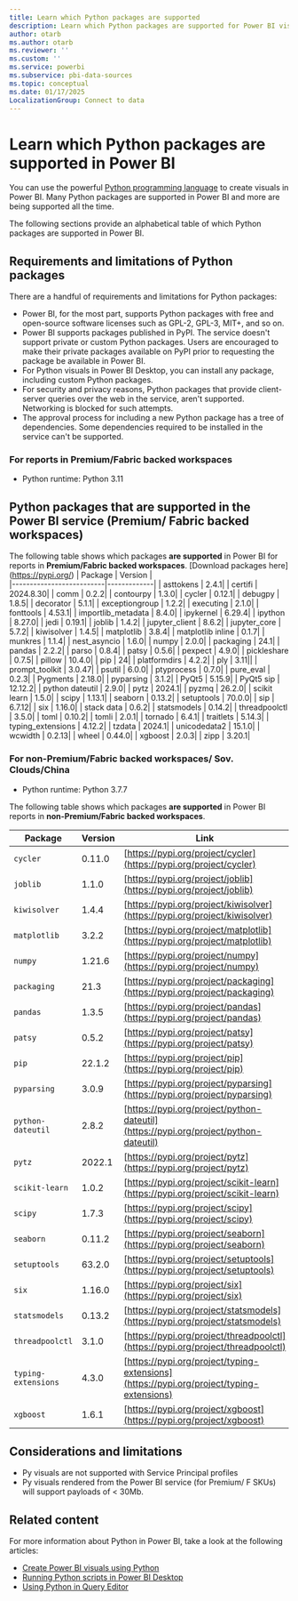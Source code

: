 ```yaml
---
title: Learn which Python packages are supported
description: Learn which Python packages are supported for Power BI visualizations. You can suggest support for a Python package.
author: otarb
ms.author: otarb
ms.reviewer: ''
ms.custom: ''
ms.service: powerbi
ms.subservice: pbi-data-sources
ms.topic: conceptual
ms.date: 01/17/2025
LocalizationGroup: Connect to data
---
```

# Learn which Python packages are supported in Power BI

You can use the powerful [Python programming language](https://www.python.org/) to create visuals in Power BI. Many Python packages are supported in Power BI and more are being supported all the time.

The following sections provide an alphabetical table of which Python packages are supported in Power BI.

## Requirements and limitations of Python packages

There are a handful of requirements and limitations for Python packages:

* Power BI, for the most part, supports Python packages with free and open-source software licenses such as GPL-2, GPL-3, MIT+, and so on.
* Power BI supports packages published in PyPI. The service doesn't support private or custom Python packages. Users are encouraged to make their private packages available on PyPI prior to requesting the package be available in Power BI.
* For Python visuals in Power BI Desktop, you can install any package, including custom Python packages.
* For security and privacy reasons, Python packages that provide client-server queries over the web in the service, aren't supported. Networking is blocked for such attempts.
* The approval process for including a new Python package has a tree of dependencies. Some dependencies required to be installed in the service can't be supported.

### For reports in Premium/Fabric backed workspaces
* Python runtime: Python 3.11

## Python packages that are supported in the Power BI service (Premium/ Fabric backed workspaces)

The following table shows which packages **are supported** in Power BI for reports in **Premium/Fabric backed workspaces**.
[Download packages here] (https://pypi.org/) 
|        Package        |   Version   |            
|--------------------------|-------------|
| asttokens | 2.4.1| 
| certifi | 2024.8.30|
| comm | 0.2.2|
| contourpy | 1.3.0|
| cycler | 0.12.1|
| debugpy | 1.8.5| 
| decorator | 5.1.1|
| exceptiongroup | 1.2.2|
| executing | 2.1.0| 
| fonttools | 4.53.1|
| importlib_metadata | 8.4.0|
| ipykernel | 6.29.4| 
| ipython | 8.27.0| 
| jedi | 0.19.1| 
| joblib | 1.4.2|
| jupyter_client | 8.6.2| 
| jupyter_core | 5.7.2| 
| kiwisolver | 1.4.5| 
| matplotlib | 3.8.4| 
| matplotlib inline | 0.1.7| 
| munkres | 1.1.4| 
| nest_asyncio | 1.6.0| 
| numpy | 2.0.0| 
| packaging | 24.1| 
| pandas | 2.2.2| 
| parso | 0.8.4| 
| patsy | 0.5.6|
| pexpect | 4.9.0| 
| pickleshare | 0.7.5|
| pillow | 10.4.0| 
| pip | 24| 
| platformdirs | 4.2.2| 
| ply | 3.11||
| prompt_toolkit | 3.0.47| 
| psutil | 6.0.0|
| ptyprocess | 0.7.0|
| pure_eval | 0.2.3| 
| Pygments | 2.18.0| 
| pyparsing | 3.1.2| 
| PyQt5 | 5.15.9| 
| PyQt5 sip | 12.12.2| 
| python dateutil | 2.9.0| 
| pytz | 2024.1| 
| pyzmq | 26.2.0|
| scikit learn | 1.5.0|
| scipy | 1.13.1| 
| seaborn | 0.13.2| 
| setuptools | 70.0.0| 
| sip | 6.7.12| 
| six | 1.16.0| 
| stack data | 0.6.2| 
| statsmodels | 0.14.2|
| threadpoolctl | 3.5.0|
| toml | 0.10.2| 
| tomli | 2.0.1| 
| tornado | 6.4.1|
| traitlets | 5.14.3| 
| typing_extensions | 4.12.2|
| tzdata | 2024.1| 
| unicodedata2 | 15.1.0|
| wcwidth | 0.2.13| 
| wheel | 0.44.0| 
| xgboost | 2.0.3|
| zipp | 3.20.1| 


### For non-Premium/Fabric backed workspaces/ Sov. Clouds/China
* Python runtime: Python 3.7.7

The following table shows which packages **are supported** in Power BI reports in **non-Premium/Fabric backed workspaces**.

|        Package        |   Version   |                                   Link                                   |
|-----------------------|-------------|--------------------------------------------------------------------------|
| `cycler` | 0.11.0 | [https://pypi.org/project/cycler](https://pypi.org/project/cycler) |
| `joblib` | 1.1.0 | [https://pypi.org/project/joblib](https://pypi.org/project/joblib) |
| `kiwisolver` | 1.4.4 | [https://pypi.org/project/kiwisolver](https://pypi.org/project/kiwisolver) |
| `matplotlib` | 3.2.2 | [https://pypi.org/project/matplotlib](https://pypi.org/project/matplotlib) |
| `numpy` | 1.21.6 | [https://pypi.org/project/numpy](https://pypi.org/project/numpy) |
| `packaging` | 21.3 | [https://pypi.org/project/packaging](https://pypi.org/project/packaging) |
| `pandas` | 1.3.5 | [https://pypi.org/project/pandas](https://pypi.org/project/pandas) |
| `patsy` | 0.5.2 | [https://pypi.org/project/patsy](https://pypi.org/project/patsy) |
| `pip` | 22.1.2 | [https://pypi.org/project/pip](https://pypi.org/project/pip) |
| `pyparsing` | 3.0.9 | [https://pypi.org/project/pyparsing](https://pypi.org/project/pyparsing) |
| `python-dateutil` | 2.8.2 | [https://pypi.org/project/python-dateutil](https://pypi.org/project/python-dateutil) |
| `pytz` | 2022.1 | [https://pypi.org/project/pytz](https://pypi.org/project/pytz) |
| `scikit-learn` | 1.0.2 | [https://pypi.org/project/scikit-learn](https://pypi.org/project/scikit-learn) |
| `scipy` | 1.7.3 | [https://pypi.org/project/scipy](https://pypi.org/project/scipy) |
| `seaborn` | 0.11.2 | [https://pypi.org/project/seaborn](https://pypi.org/project/seaborn) |
| `setuptools` | 63.2.0 | [https://pypi.org/project/setuptools](https://pypi.org/project/setuptools) |
| `six` | 1.16.0 | [https://pypi.org/project/six](https://pypi.org/project/six) |
| `statsmodels` | 0.13.2 | [https://pypi.org/project/statsmodels](https://pypi.org/project/statsmodels) |
| `threadpoolctl` | 3.1.0 | [https://pypi.org/project/threadpoolctl](https://pypi.org/project/threadpoolctl) |
| `typing-extensions` | 4.3.0 | [https://pypi.org/project/typing-extensions](https://pypi.org/project/typing-extensions) |
| `xgboost` | 1.6.1 | [https://pypi.org/project/xgboost](https://pypi.org/project/xgboost) |


## Considerations and limitations

- Py visuals are not supported with Service Principal profiles
- Py visuals rendered from the Power BI service (for Premium/ F SKUs) will support payloads of < 30Mb.


## Related content

For more information about Python in Power BI, take a look at the following articles:

* [Create Power BI visuals using Python](desktop-python-visuals.md)
* [Running Python scripts in Power BI Desktop](desktop-python-scripts.md)
* [Using Python in Query Editor](desktop-python-in-query-editor.md)
